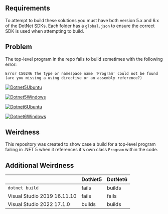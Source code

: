## Requirements
To attempt to build these solutions you must have both version 5.x and 6.x of the DotNet SDKs. Each folder has a `global.json` to ensure the correct SDK is used when attempting to build.

## Problem
The top-level program in the repo fails to build sometimes with the following error:
```
Error CS0246 The type or namespace name 'Program' could not be found (are you missing a using directive or an assembly reference?)
```

[![Dotnet5Ubuntu](https://github.com/benrobot/TopLevelProgram/actions/workflows/dotnet5-ubuntu.yml/badge.svg)](https://github.com/benrobot/TopLevelProgram/actions/workflows/dotnet5-ubuntu.yml)

[![Dotnet5Windows](https://github.com/benrobot/TopLevelProgram/actions/workflows/dotnet5-windows.yml/badge.svg)](https://github.com/benrobot/TopLevelProgram/actions/workflows/dotnet5-windows.yml)

[![Dotnet6Ubuntu](https://github.com/benrobot/TopLevelProgram/actions/workflows/dotnet6-ubuntu.yml/badge.svg)](https://github.com/benrobot/TopLevelProgram/actions/workflows/dotnet6-ubuntu.yml)

[![Dotnet6Windows](https://github.com/benrobot/TopLevelProgram/actions/workflows/dotnet6-windows.yml/badge.svg)](https://github.com/benrobot/TopLevelProgram/actions/workflows/dotnet6-windows.yml)

## Weirdness
This repository was created to show case a build for a top-level program failing in .NET 5 when it references it's own class `Program` within the code.

## Additional Weirdness
|                             | DotNet5 | DotNet6 |
|-----------------------------|---------|---------|
| `dotnet build`              | fails   | builds  |
| Visual Studio 2019 16.11.10 | fails   | fails   |
| Visual Studio 2022 17.1.0   | builds  | builds  |
